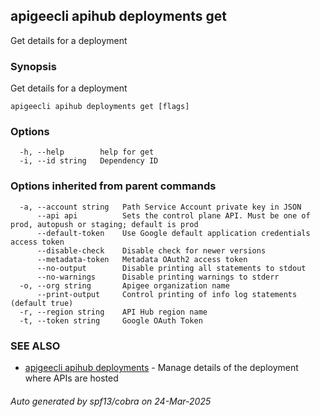 ## apigeecli apihub deployments get

Get details for a deployment

### Synopsis

Get details for a deployment

```
apigeecli apihub deployments get [flags]
```

### Options

```
  -h, --help        help for get
  -i, --id string   Dependency ID
```

### Options inherited from parent commands

```
  -a, --account string   Path Service Account private key in JSON
      --api api          Sets the control plane API. Must be one of prod, autopush or staging; default is prod
      --default-token    Use Google default application credentials access token
      --disable-check    Disable check for newer versions
      --metadata-token   Metadata OAuth2 access token
      --no-output        Disable printing all statements to stdout
      --no-warnings      Disable printing warnings to stderr
  -o, --org string       Apigee organization name
      --print-output     Control printing of info log statements (default true)
  -r, --region string    API Hub region name
  -t, --token string     Google OAuth Token
```

### SEE ALSO

* [apigeecli apihub deployments](apigeecli_apihub_deployments.md)	 - Manage details of the deployment where APIs are hosted

###### Auto generated by spf13/cobra on 24-Mar-2025
